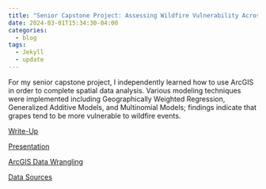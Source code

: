 ```yaml
---
title: "Senior Capstone Project: Assessing Wildfire Vulnerability Across Crop Types"
date: 2024-03-01T15:34:30-04:00
categories:
  - blog
tags:
  - Jekyll
  - update
---
```


For my senior capstone project, I independently learned how to use ArcGIS in order to complete spatial data analysis. Various modeling techniques were implemented including Geographically Weighted Regression, Generalized Additive Models, and Multinomial Models; findings indicate that grapes tend to be more vulnerable to wildfire events. 



[Write-Up](https://github.com/azantek/azantek.github.io/blob/master/AZ%20Capstone.pdf)

[Presentation](https://github.com/azantek/azantek.github.io/blob/master/AZ%20Capstone%20Presentation.pdf)

[ArcGIS Data Wrangling](https://github.com/azantek/azantek.github.io/blob/master/AZ%20Capstone%20Data%20Wrangling.pdf)

[Data Sources](https://github.com/azantek/azantek.github.io/blob/master/AZ%20Capstone%20Data%20Sources.pdf)


